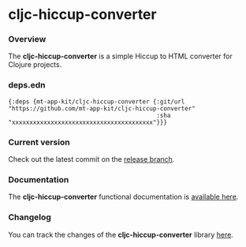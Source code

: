
# cljc-hiccup-converter

### Overview

The <strong>cljc-hiccup-converter</strong> is a simple Hiccup to HTML converter for Clojure projects.

### deps.edn

```
{:deps {mt-app-kit/cljc-hiccup-converter {:git/url "https://github.com/mt-app-kit/cljc-hiccup-converter"
                                          :sha     "xxxxxxxxxxxxxxxxxxxxxxxxxxxxxxxxxxxxxxxx"}}}
```

### Current version

Check out the latest commit on the [release branch](https://github.com/mt-app-kit/cljc-hiccup-converter/tree/release).

### Documentation

The <strong>cljc-hiccup-converter</strong> functional documentation is [available here](https://mt-app-kit.github.io/cljc-hiccup-converter).

### Changelog

You can track the changes of the <strong>cljc-hiccup-converter</strong> library [here](CHANGES.md).
